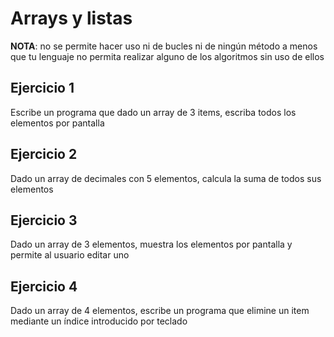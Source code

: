 # Arrays y listas

**NOTA**: no se permite hacer uso ni de bucles ni de ningún método a menos que tu lenguaje no permita realizar alguno de los algoritmos sin uso de ellos

## Ejercicio 1

Escribe un programa que dado un array de 3 items, escriba todos los elementos por pantalla

## Ejercicio 2

Dado un array de decimales con 5 elementos, calcula la suma de todos sus elementos

## Ejercicio 3

Dado un array de 3 elementos, muestra los elementos por pantalla y permite al usuario editar uno

## Ejercicio 4

Dado un array de 4 elementos, escribe un programa que elimine un item mediante un índice introducido por teclado